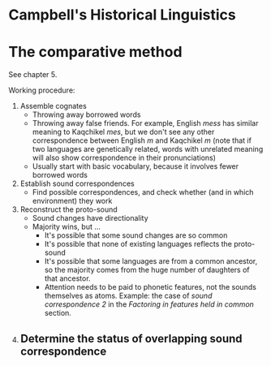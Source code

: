 Campbell's Historical Linguistics
======

# The comparative method

See chapter 5.

Working procedure:

1. Assemble cognates
   - Throwing away borrowed words
   - Throwing away false friends. For example, English *mess* has similar meaning to Kaqchikel *mes*,
   but we don't see any other correspondence between English *m* and Kaqchikel *m* 
   (note that if two languages are genetically related, words with unrelated meaning will also show 
   correspondence in their pronunciations)
   - Usually start with basic vocabulary, because it involves fewer borrowed words
2. Establish sound correspondences
   - Find possible correspondences, and check whether (and in which environment) they work
3. Reconstruct the proto-sound
   - Sound changes have directionality
   - Majority wins, but ...
     - It's possible that some sound changes are so common
     - It's possible that none of existing languages reflects the proto-sound
     - It's possible that some languages are from a common ancestor, so the majority comes from the huge number of 
     daughters of that ancestor. 
     - Attention needs to be paid to phonetic features, not the sounds themselves as atoms. 
     Example: the case of *sound correspondence 2* in the *Factoring in features held in common* section.
4. Determine the status of overlapping sound correspondence
   -  
